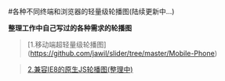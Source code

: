 #各种不同终端和浏览器的轻量级轮播图(陆续更新中...)

**整理工作中自己写过的各种需求的轮播图**

>[1.移动端超轻量级轮播图]
(https://github.com/jawil/slider/tree/master/Mobile-Phone)

>[2.兼容IE8的原生JS轮播图(整理中)]()  
